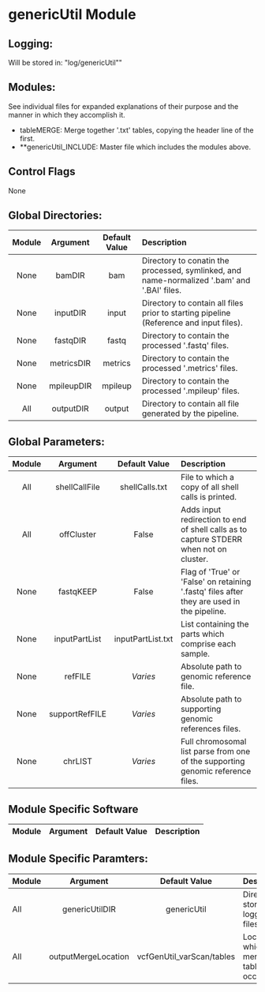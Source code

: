 # genericUtil Module

## Logging:
Will be stored in: "log/genericUtil""

## Modules:
See individual files for expanded explanations of their purpose and the manner in which they accomplish it.
* tableMERGE: Merge together '.txt' tables, copying the header line of the first. 
* **genericUtil_INCLUDE: Master file which includes the modules above.

## Control Flags
None

## Global Directories:
Module | Argument | Default Value | Description
:--------: | :--------: | :--------: | :--------
None | bamDIR | bam | Directory to conatin the processed, symlinked, and name-normalized '.bam' and '.BAI' files.
None | inputDIR | input | Directory to contain all files prior to starting pipeline (Reference and input files).
None | fastqDIR | fastq | Directory to contain the processed '.fastq' files.
None | metricsDIR | metrics | Directory to contain the processed '.metrics' files.
None | mpileupDIR | mpileup | Directory to contain the processed '.mpileup' files.
All | outputDIR | output | Directory to contain all file generated by the pipeline.

## Global Parameters:
Module | Argument | Default Value | Description
:--------: | :--------: | :--------: | :--------
All | shellCallFile | shellCalls.txt | File to which a copy of all shell calls is printed.
All | offCluster | False | Adds input redirection to end of shell calls as to capture STDERR when not on cluster.
None | fastqKEEP | False | Flag of 'True' or 'False' on retaining '.fastq' files after they are used in the pipeline.
None | inputPartList | inputPartList.txt | List containing the parts which comprise each sample.
None | refFILE | *Varies* | Absolute path to genomic reference file.
None | supportRefFILE | *Varies* | Absolute path to supporting genomic references files.
None | chrLIST | *Varies* | Full chromosomal list parse from one of the supporting genomic reference files.

## Module Specific Software
Module | Argument | Default Value | Description
:--------: | :--------: | :--------: | :--------

## Module Specific Paramters:
Module | Argument | Default Value | Description
:--------- | :--------: | :--------: | :--------
All | genericUtilDIR | genericUtil | Directory to store logging files.
All | outputMergeLocation | vcfGenUtil_varScan/tables | Location in which the merging of tables can occurr.
